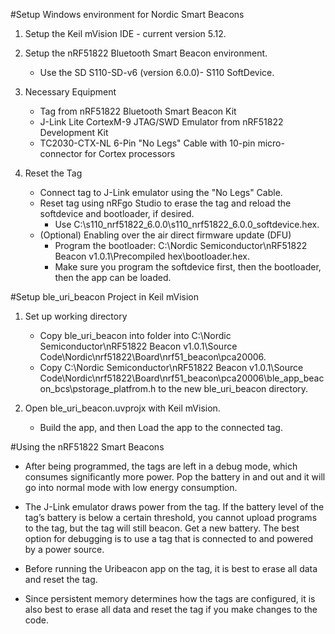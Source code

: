 #Setup Windows environment for Nordic Smart Beacons
1. Setup the Keil mVision IDE - current version 5.12.
2. Setup the nRF51822 Bluetooth Smart Beacon environment.
	* Use the SD S110-SD-v6 (version 6.0.0)- S110 SoftDevice.
3. Necessary Equipment
 	* Tag from nRF51822 Bluetooth Smart Beacon Kit
	* J-Link Lite CortexM-9 JTAG/SWD Emulator from nRF51822 Development Kit
	* TC2030-CTX-NL 6-Pin "No Legs" Cable with 10-pin micro-connector for Cortex processors


4. Reset the Tag
	* Connect tag to J-Link emulator using the "No Legs" Cable.
	* Reset tag using nRFgo Studio to erase the tag and reload the softdevice and bootloader, if desired.
		* Use C:\s110_nrf51822_6.0.0\s110_nrf51822_6.0.0_softdevice.hex.
	* (Optional) Enabling over the air direct firmware update (DFU)
		* Program the bootloader: C:\Nordic Semiconductor\nRF51822 Beacon v1.0.1\Precompiled hex\bootloader.hex.
		* Make sure you program the softdevice first, then the bootloader, then the app can be loaded.


#Setup ble_uri_beacon Project in Keil mVision

1. Set up working directory

	* Copy ble_uri_beacon into folder into
C:\Nordic Semiconductor\nRF51822 Beacon v1.0.1\Source Code\Nordic\nrf51822\Board\nrf51_beacon\pca20006.
	* Copy C:\Nordic Semiconductor\nRF51822 Beacon v1.0.1\Source Code\Nordic\nrf51822\Board\nrf51_beacon\pca20006\ble_app_beacon_bcs\pstorage_platfrom.h to the new ble_uri_beacon directory.

2. Open ble_uri_beacon.uvprojx with Keil mVision. 
	* Build the app, and then Load the app to the connected tag.

#Using the nRF51822 Smart Beacons 

* After being programmed, the tags are left in a debug mode, which consumes significantly more power. Pop the battery in and out and it will go into normal mode with low energy consumption.

* The J-Link emulator draws power from the tag.  If the battery level of the tag’s battery is below a certain threshold, you cannot upload programs to the tag, but the tag will still beacon. Get a new battery. The best option for debugging is to use a tag that is connected to and powered by a power source.

* Before running the Uribeacon app on the tag, it is best to erase all data and reset the tag.

* Since persistent memory determines how the tags are configured, it is also best to erase all data and reset the tag if you make changes to the code.


